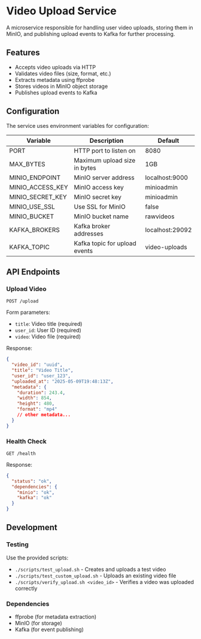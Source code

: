 # Video Upload Service

A microservice responsible for handling user video uploads, storing them in MinIO, and publishing upload events to Kafka for further processing.

## Features

- Accepts video uploads via HTTP
- Validates video files (size, format, etc.)
- Extracts metadata using ffprobe
- Stores videos in MinIO object storage
- Publishes upload events to Kafka

## Configuration

The service uses environment variables for configuration:

| Variable         | Description                   | Default         |
| ---------------- | ----------------------------- | --------------- |
| PORT             | HTTP port to listen on        | 8080            |
| MAX_BYTES        | Maximum upload size in bytes  | 1GB             |
| MINIO_ENDPOINT   | MinIO server address          | localhost:9000  |
| MINIO_ACCESS_KEY | MinIO access key              | minioadmin      |
| MINIO_SECRET_KEY | MinIO secret key              | minioadmin      |
| MINIO_USE_SSL    | Use SSL for MinIO             | false           |
| MINIO_BUCKET     | MinIO bucket name             | rawvideos       |
| KAFKA_BROKERS    | Kafka broker addresses        | localhost:29092 |
| KAFKA_TOPIC      | Kafka topic for upload events | video-uploads   |

## API Endpoints

### Upload Video

```
POST /upload
```

Form parameters:

- `title`: Video title (required)
- `user_id`: User ID (required)
- `video`: Video file (required)

Response:

```json
{
  "video_id": "uuid",
  "title": "Video Title",
  "user_id": "user_123",
  "uploaded_at": "2025-05-09T19:48:13Z",
  "metadata": {
    "duration": 243.4,
    "width": 854,
    "height": 480,
    "format": "mp4"
    // other metadata...
  }
}
```

### Health Check

```
GET /health
```

Response:

```json
{
  "status": "ok",
  "dependencies": {
    "minio": "ok",
    "kafka": "ok"
  }
}
```

## Development

### Testing

Use the provided scripts:

- `./scripts/test_upload.sh` - Creates and uploads a test video
- `./scripts/test_custom_upload.sh` - Uploads an existing video file
- `./scripts/verify_upload.sh <video_id>` - Verifies a video was uploaded correctly

### Dependencies

- ffprobe (for metadata extraction)
- MinIO (for storage)
- Kafka (for event publishing)
